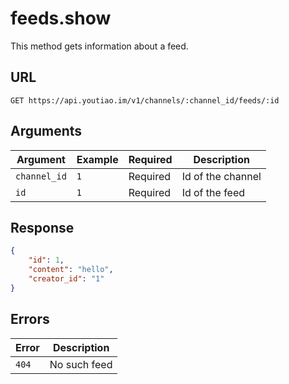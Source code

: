 # feeds.show

This method gets information about a feed.


## URL

`GET https://api.youtiao.im/v1/channels/:channel_id/feeds/:id`


## Arguments

| Argument     | Example | Required | Description       |
| ------------ | ------- | -------- | ----------------- |
| `channel_id` | `1`     | Required | Id of the channel |
| `id`         | `1`     | Required | Id of the feed    |


## Response

```json
{
    "id": 1,
    "content": "hello",
    "creator_id": "1"
}
```


## Errors

| Error | Description  |
| ----- | ------------ |
| `404` | No such feed |
